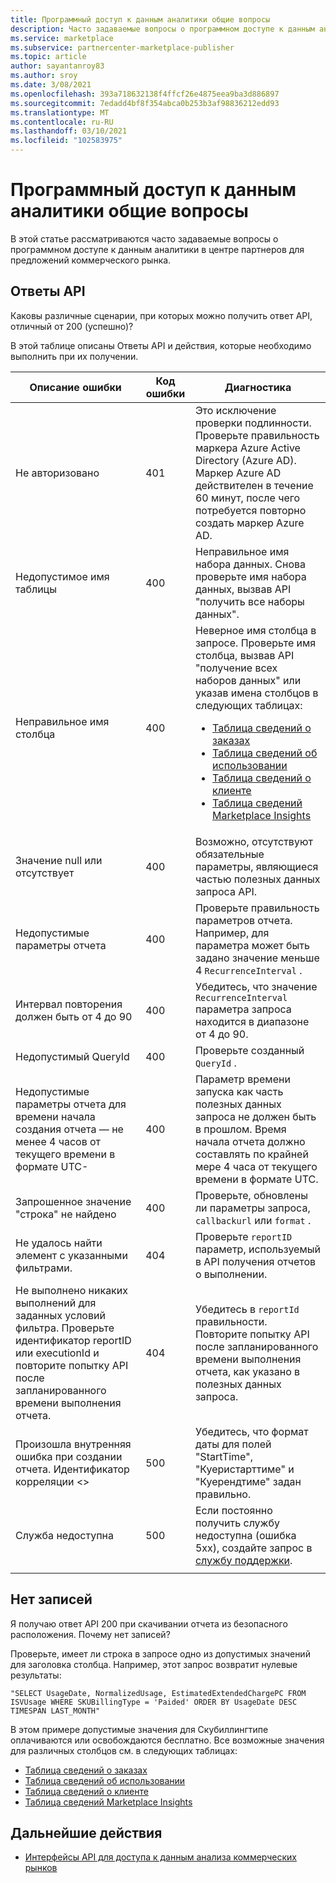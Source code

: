 ```yaml
---
title: Программный доступ к данным аналитики общие вопросы
description: Часто задаваемые вопросы о программном доступе к данным аналитики в центре партнеров для предложений коммерческого рынка.
ms.service: marketplace
ms.subservice: partnercenter-marketplace-publisher
ms.topic: article
author: sayantanroy83
ms.author: sroy
ms.date: 3/08/2021
ms.openlocfilehash: 393a718632138f4ffcf26e4875eea9ba3d886897
ms.sourcegitcommit: 7edadd4bf8f354abca0b253b3af98836212edd93
ms.translationtype: MT
ms.contentlocale: ru-RU
ms.lasthandoff: 03/10/2021
ms.locfileid: "102583975"
---
```

# <a name="programmatic-access-of-analytics-data-common-questions"></a>Программный доступ к данным аналитики общие вопросы

В этой статье рассматриваются часто задаваемые вопросы о программном доступе к данным аналитики в центре партнеров для предложений коммерческого рынка.

## <a name="api-responses"></a>Ответы API

Каковы различные сценарии, при которых можно получить ответ API, отличный от 200 (успешно)?

В этой таблице описаны Ответы API и действия, которые необходимо выполнить при их получении.

| Описание ошибки | Код ошибки | Диагностика |
| ------------ | ------------- | ------------- |
| Не авторизовано | 401 | Это исключение проверки подлинности. Проверьте правильность маркера Azure Active Directory (Azure AD). Маркер Azure AD действителен в течение 60 минут, после чего потребуется повторно создать маркер Azure AD. |
| Недопустимое имя таблицы | 400 | Неправильное имя набора данных. Снова проверьте имя набора данных, вызвав API "получить все наборы данных". |
| Неправильное имя столбца | 400| Неверное имя столбца в запросе. Проверьте имя столбца, вызвав API "получение всех наборов данных" или указав имена столбцов в следующих таблицах:<br><ul><li>[Таблица сведений о заказах](orders-dashboard.md#orders-details-table)</li><li>[Таблица сведений об использовании](usage-dashboard.md#usage-details-table)</li><li>[Таблица сведений о клиенте](customer-dashboard.md#customer-details-table)</li><li>[Таблица сведений Marketplace Insights](insights-dashboard.md#marketplace-insights-details-table)</li></UL> |
| Значение null или отсутствует | 400 | Возможно, отсутствуют обязательные параметры, являющиеся частью полезных данных запроса API. |
| Недопустимые параметры отчета | 400 | Проверьте правильность параметров отчета. Например, для параметра может быть задано значение меньше 4 `RecurrenceInterval` . |
| Интервал повторения должен быть от 4 до 90 | 400 | Убедитесь, что значение `RecurrenceInterval` параметра запроса находится в диапазоне от 4 до 90. |
| Недопустимый QueryId | 400 | Проверьте созданный `QueryId` . |
| Недопустимые параметры отчета для времени начала создания отчета — не менее 4 часов от текущего времени в формате UTC- | 400 | Параметр времени запуска как часть полезных данных запроса не должен быть в прошлом. Время начала отчета должно составлять по крайней мере 4 часа от текущего времени в формате UTC. |
| Запрошенное значение "строка" не найдено | 400 | Проверьте, обновлены ли параметры запроса, `callbackurl` или `format` . |
| Не удалось найти элемент с указанными фильтрами. | 404 | Проверьте `reportID` параметр, используемый в API получения отчетов о выполнении. |
| Не выполнено никаких выполнений для заданных условий фильтра. Проверьте идентификатор reportID или executionId и повторите попытку API после запланированного времени выполнения отчета. | 404 | Убедитесь в `reportId` правильности. Повторите попытку API после запланированного времени выполнения отчета, как указано в полезных данных запроса. |
| Произошла внутренняя ошибка при создании отчета. Идентификатор корреляции <> | 500 | Убедитесь, что формат даты для полей "StartTime", "Куеристарттиме" и "Куерендтиме" задан правильно. |
| Служба недоступна | 500 | Если постоянно получить службу недоступна (ошибка 5xx), создайте запрос в [службу поддержки](support.md). |
||||

## <a name="no-records"></a>Нет записей

Я получаю ответ API 200 при скачивании отчета из безопасного расположения. Почему нет записей?

Проверьте, имеет ли строка в запросе одно из допустимых значений для заголовка столбца. Например, этот запрос возвратит нулевые результаты:

`"SELECT UsageDate, NormalizedUsage, EstimatedExtendedChargePC FROM ISVUsage WHERE SKUBillingType = 'Paided' ORDER BY UsageDate DESC TIMESPAN LAST_MONTH"`

В этом примере допустимые значения для Скубиллингтипе оплачиваются или освобождаются бесплатно. Все возможные значения для различных столбцов см. в следующих таблицах:

- [Таблица сведений о заказах](orders-dashboard.md#orders-details-table)
- [Таблица сведений об использовании](usage-dashboard.md#usage-details-table)
- [Таблица сведений о клиенте](customer-dashboard.md#customer-details-table)
- [Таблица сведений Marketplace Insights](insights-dashboard.md#marketplace-insights-details-table)

## <a name="next-steps"></a>Дальнейшие действия

- [Интерфейсы API для доступа к данным анализа коммерческих рынков](analytics-available-apis.md)
